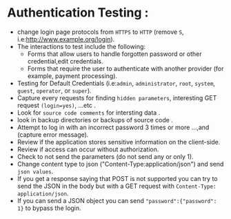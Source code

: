 # Authentication Testing :

* change login page protocols from `HTTPS` to `HTTP` \(remove `S`, i.e:http://www.example.org/login).
* The interactions to test include the following:
  - Forms that allow users to handle forgotten password or other credential,edit credentials.
  - Forms that require the user to authenticate with another provider (for example, payment processing).
* Testing for Default Credentials \(i.e:`admin`, `administrator`, `root`, `system`, `guest`, `operator`, or `super`).
* Capture every requests for finding `hidden parameters`, interesting GET request `(login=yes)`, ...etc .
* Look for  `source code comments` for intersting data .
* look in backup directories or backups of source code .
* Attempt to log in with an incorrect password 3 times or more ...,and \(capture error message).
* Review if the application stores sensitive information on the client-side.
* Review if access can occur without authorization.
* Check to not send the parameters \(do not send any or only 1).
* Change content type to json \("Content-Type:application/json") and send `json values`.
* If you get a response saying that POST is not supported you can try to send the JSON in the body but with a GET request with `Content-Type: application/json`.
* If you can send a JSON object you can send `"password":{"password": 1}` to bypass the login.
